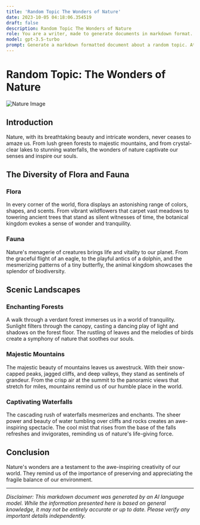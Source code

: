 ```yaml
---
title: 'Random Topic The Wonders of Nature'
date: 2023-10-05 04:18:06.354519
draft: false
description: Random Topic The Wonders of Nature
role: You are a writer, made to generate documents in markdown format. It is very important that all of the documents you generate are in valid markdown format.
model: gpt-3.5-turbo
prompt: Generate a markdown formatted document about a random topic. At the bottom, include a disclaimer explaining that the document was generated by you. The first line of the document should be the title. Make sure that the entire document is in proper markdown format, using a mix of various tags to make the document visually appealing.
---
```


# Random Topic: The Wonders of Nature

![Nature Image](https://example.com/nature-image.jpg)

## Introduction

Nature, with its breathtaking beauty and intricate wonders, never ceases to amaze us. From lush green forests to majestic mountains, and from crystal-clear lakes to stunning waterfalls, the wonders of nature captivate our senses and inspire our souls.

## The Diversity of Flora and Fauna

### Flora

In every corner of the world, flora displays an astonishing range of colors, shapes, and scents. From vibrant wildflowers that carpet vast meadows to towering ancient trees that stand as silent witnesses of time, the botanical kingdom evokes a sense of wonder and tranquility.

### Fauna

Nature's menagerie of creatures brings life and vitality to our planet. From the graceful flight of an eagle, to the playful antics of a dolphin, and the mesmerizing patterns of a tiny butterfly, the animal kingdom showcases the splendor of biodiversity.

## Scenic Landscapes

### Enchanting Forests

A walk through a verdant forest immerses us in a world of tranquility. Sunlight filters through the canopy, casting a dancing play of light and shadows on the forest floor. The rustling of leaves and the melodies of birds create a symphony of nature that soothes our souls.

### Majestic Mountains

The majestic beauty of mountains leaves us awestruck. With their snow-capped peaks, jagged cliffs, and deep valleys, they stand as sentinels of grandeur. From the crisp air at the summit to the panoramic views that stretch for miles, mountains remind us of our humble place in the world.

### Captivating Waterfalls

The cascading rush of waterfalls mesmerizes and enchants. The sheer power and beauty of water tumbling over cliffs and rocks creates an awe-inspiring spectacle. The cool mist that rises from the base of the falls refreshes and invigorates, reminding us of nature's life-giving force.

## Conclusion

Nature's wonders are a testament to the awe-inspiring creativity of our world. They remind us of the importance of preserving and appreciating the fragile balance of our environment.

---

*Disclaimer: This markdown document was generated by an AI language model. While the information presented here is based on general knowledge, it may not be entirely accurate or up to date. Please verify any important details independently.*